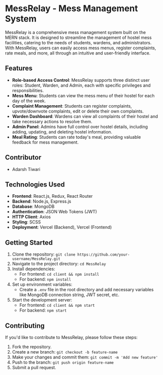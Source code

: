 # MessRelay - Mess Management System

MessRelay is a comprehensive mess management system built on the MERN stack. It is designed to streamline the management of hostel mess facilities, catering to the needs of students, wardens, and administrators. With MessRelay, users can easily access mess menus, register complaints, rate meals, and more, all through an intuitive and user-friendly interface.

## Features

- **Role-based Access Control**: MessRelay supports three distinct user roles: Student, Warden, and Admin, each with specific privileges and responsibilities.
- **Mess Menu**: Students can view the mess menu of their hostel for each day of the week.
- **Complaint Management**: Students can register complaints, upvote/downvote complaints, edit or delete their own complaints.
- **Warden Dashboard**: Wardens can view all complaints of their hostel and take necessary actions to resolve them.
- **Admin Panel**: Admins have full control over hostel details, including adding, updating, and deleting hostel information.
- **Meal Rating**: Students can rate today's meal, providing valuable feedback for mess management.

## Contributor

- Adarsh Tiwari

## Technologies Used

- **Frontend**: React.js, Redux, React Router
- **Backend**: Node.js, Express.js
- **Database**: MongoDB
- **Authentication**: JSON Web Tokens (JWT)
- **HTTP Client**: Axios
- **Styling**: SCSS
- **Deployment**: Vercel (Backend), Vercel (Frontend)

## Getting Started

1. Clone the repository: `git clone https://github.com/your-username/MessRelay.git`
2. Navigate to the project directory: `cd MessRelay`
3. Install dependencies:
   - For frontend: `cd client && npm install`
   - For backend: `npm install`
4. Set up environment variables:
   - Create a `.env` file in the root directory and add necessary variables like MongoDB connection string, JWT secret, etc.
5. Start the development server:
   - For frontend: `cd client && npm start`
   - For backend: `npm start`

## Contributing

If you'd like to contribute to MessRelay, please follow these steps:

1. Fork the repository.
2. Create a new branch: `git checkout -b feature-name`
3. Make your changes and commit them: `git commit -m 'Add new feature'`
4. Push to the branch: `git push origin feature-name`
5. Submit a pull request.
